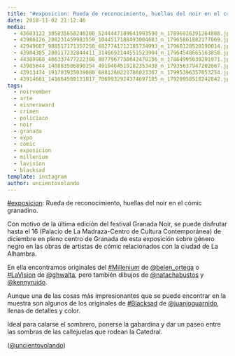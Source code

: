 ```yaml
---
title: "#exposicion: Rueda de reconocimiento, huellas del noir en el cómic granadino"
date: 2018-11-02 21:12:46
media: 
  - 43603122_305835650240200_5244447189641993590_n_17896926391264888.jpg
  - 43986126_208231459983559_1044517188493004683_n_17965861882177869.jpg
  - 42949607_988517171357258_6827741712185734993_n_17968128520190014.jpg
  - 43984305_280117232844411_3146692144551523904_n_17964548665163858.jpg
  - 44389980_466337477222308_8077967750042478156_n_17864995639291071.jpg
  - 43985044_140883586890254_4919464519182353438_n_17935637947202667.jpg
  - 43913474_191703935039080_6881260221786023367_n_17995396357053254.jpg
  - 43914661_141664500131817_7069932924374697185_n_17920958518242842.jpg
tags: 
  - noirvember
  - arte
  - eisneraward
  - crimen
  - policiaco
  - noir
  - granada
  - expo
  - comic
  - exposicion
  - millenium
  - lavision
  - blacksad
template: instagram
author: uncientovolando
---
```


[#exposicion](/tags/exposicion): Rueda de reconocimiento, huellas del noir en el cómic granadino.


Con motivo de la última edición del festival Granada Noir, se puede disfrutar hasta el 16 (Palacio de La Madraza-Centro de Cultura Contemporánea) de diciembre en pleno centro de Granada de esta exposición sobre género negro en las obras de artistas de cómic relacionados con la ciudad de La Alhambra.


En ella encontramos originales del [#Millenium](/tags/millenium) de [@belen_ortega](https://instagram.com/belen_ortega) o [#LaVision](/tags/lavision) de [@ghwalta](https://instagram.com/ghwalta), pero también dibujos de [@natachabustos](https://instagram.com/natachabustos) y [@kennyruido](https://instagram.com/kennyruido).


Aunque una de las cosas más impresionantes que se puede encontrar en la muestra son algunos de los originales de [#Blacksad](/tags/blacksad) de [@juanjoguarnido](https://instagram.com/juanjoguarnido), llenas de detalles y color.


Ideal para calarse el sombrero, ponerse la gabardina y dar un paseo entre las sombras de las callejuelas que rodean la Catedral.


([@uncientovolando](https://instagram.com/uncientovolando))







